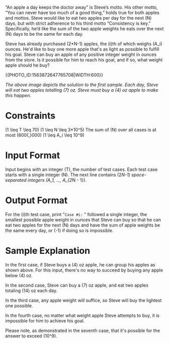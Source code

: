 “An apple a day keeps the doctor away” is Steve’s motto. His other motto, “You can never have too much of a good thing,” holds true for both apples and mottos. Steve would like to eat two apples per day for the next \(N\) days, but with strict adherence to his third motto “Consistency is key.” Specifically, he’d like the sum of the two apple weights he eats over the next \(N\) days to be the same for each day.

Steve has already purchased \(2*N-1\) apples, the \(i\)th of which weighs \(A_i\) ounces. He'd like to buy one more apple that's as light as possible to fulfill his goal. Steve can buy an apple of any positive integer weight in ounces from the store. Is it possible for him to reach his goal, and if so, what weight apple should he buy?

{{PHOTO_ID:1563872647765708|WIDTH:600}}


*The above image depicts the solution to the first sample. Each day, Steve will eat two apples totalling \(7\) oz. Steve must buy a \(4\) oz apple to make this happen.*

# Constraints
\(1 \leq T \leq 70\)
\(1 \leq N \leq 3*10^5\)
The sum of \(N\) over all cases is at most \(600{,}000\)
\(1 \leq A_i \leq  10^9\)

# Input Format
Input begins with an integer \(T\), the number of test cases. Each test case starts with a single integer \(N\). The next line contains \(2*N-1\) space-separated integers \(A_1, ..., A_{2*N - 1}\).

# Output Format
For the \(i\)th test case, print "`Case #i:` " followed a single integer, the smallest possible apple weight in ounces that Steve can buy so that he can eat two apples for the next \(N\) days and have the sum of apple weights be the same every day, or \(-1\) if doing so is impossible.

# Sample Explanation

In the first case, if Steve buys a \(4\) oz apple, he can group his apples as shown above. For this input, there's no way to succeed by buying any apple below \(4\) oz.

In the second case, Steve can buy a \(7\) oz apple, and eat two apples totaling \(14\) oz each day.

In the third case, any apple weight will suffice, so Steve will buy the lightest one possible.

In the fourth case, no matter what weight apple Steve attempts to buy, it is impossible for him to achieve his goal.

Please note, as demonstrated in the seventh case, that it's possible for the answer to exceed \(10^9\).


